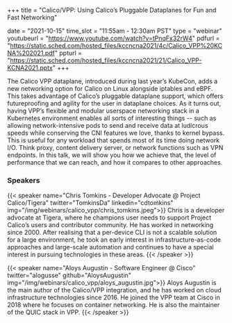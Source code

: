 +++
title = "Calico/VPP: Using Calico’s Pluggable Dataplanes for Fun and Fast Networking"

date = "2021-10-15"
time_slot = "11:55am - 12:30am PST"
type = "webinar"
youtubeurl = "https://www.youtube.com/watch?v=tPnqFx32rW4"
pdfurl =  "https://static.sched.com/hosted_files/kccncna2021/4c/Calico_VPP%20KCNA%202021.pdf"
ppturl = "https://static.sched.com/hosted_files/kccncna2021/21/Calico_VPP-KCNA2021.pptx"
+++

The Calico VPP dataplane, introduced during last year’s KubeCon, adds a new networking option for Calico on Linux alongside iptables and eBPF. This takes advantage of Calico’s pluggable dataplane support, which offers futureproofing and agility for the user in dataplane choices. As it turns out, having VPP’s flexible and modular userspace networking stack in a Kubernetes environment enables all sorts of interesting things -- such as allowing network-intensive pods to send and receive data at ludicrous speeds while conserving the CNI features we love, thanks to kernel bypass. This is useful for any workload that spends most of its time doing network I/O. Think proxy, content delivery server, or network functions such as VPN endpoints. In this talk, we will show you how we achieve that, the level of performance that we can reach, and how it compares to other approaches. 

### Speakers

{{< speaker name="Chris Tomkins - Developer Advocate @ Project Calico/Tigera" twitter="TomkinsDa" linkedin="cdtomkins" img="/img/webinars/calico_vpp/chris_tomkins.jpeg">}}
Chris is a developer advocate at Tigera, where he champions user needs to support Project Calico’s users and 
contributor community. He has worked in networking since 2000. After realising that a per-device CLI is not a 
scalable solution for a large environment, he took an early interest in infrastructure-as-code approaches and 
large-scale automation and continues to have a special interest in pursuing technologies in these areas.
{{< /speaker >}}

{{< speaker name="Aloys Augustin - Software Engineer @ Cisco" twitter="alogusse" github="AloysAugustin" img="/img/webinars/calico_vpp/aloys_augustin.jpg">}}
Aloys Augustin is the main author of the Calico/VPP integration, and he has worked on cloud infrastructure technologies since 2016. He joined the VPP team at Cisco in 2018 where he focuses on container networking. He is also the maintainer of the QUIC stack in VPP.
{{< /speaker >}}

